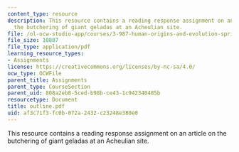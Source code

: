```yaml
---
content_type: resource
description: This resource contains a reading response assignment on an article on
  the butchering of giant geladas at an Acheulian site.
file: /ol-ocw-studio-app/courses/3-987-human-origins-and-evolution-spring-2006/af3c71f3fc0b072a2432c23248e380e0_outline.pdf
file_size: 10807
file_type: application/pdf
learning_resource_types:
- Assignments
license: https://creativecommons.org/licenses/by-nc-sa/4.0/
ocw_type: OCWFile
parent_title: Assignments
parent_type: CourseSection
parent_uid: 808a2eb8-5ced-b98b-ce43-1c942340485b
resourcetype: Document
title: outline.pdf
uid: af3c71f3-fc0b-072a-2432-c23248e380e0
---
```

This resource contains a reading response assignment on an article on the butchering of giant geladas at an Acheulian site.